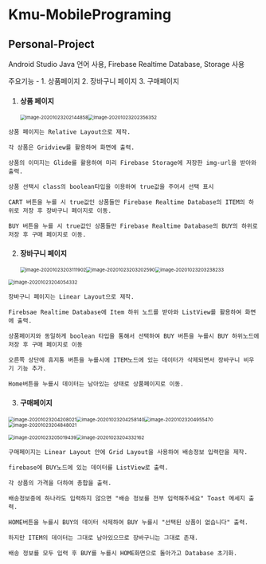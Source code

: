 # **Kmu-MobilePrograming**

## Personal-Project

Android Studio Java 언어 사용, Firebase Realtime Database, Storage 사용

주요기능 - 1. 상품페이지 2. 장바구니 페이지 3. 구매페이지

1. #### 상품 페이지

   <img src="https://user-images.githubusercontent.com/50823103/97003129-f0308280-1575-11eb-8931-3a1cbdbf38ef.png" alt="image-20201023202144858" style="zoom:67%;" /><img src="https://user-images.githubusercontent.com/50823103/97002661-4224d880-1575-11eb-92ea-26bf9caa61eb.png" alt="image-20201023202356352" style="zoom:67%;" />


`상품 페이지는 Relative Layout으로 제작.`

`각 상품은 Gridview를 활용하여 화면에 출력.` 

`상품의 이미지는 Glide를 활용하여 미리 Firebase Storage에 저장한 img-url을 받아와 출력.`

`상품 선택시 class의 boolean타입을 이용하여 true값을 주어서 선택 표시`

`CART 버튼을 누를 시 true값인 상품들만 Firebase Realtime Database의 ITEM의 하위로 저장 후 장바구니 페이지로 이동.`

`BUY 버튼을 누를 시 true값인 상품들만 Firebase Realtime Database의 BUY의 하위로 저장 후 구매 페이지로 이동.`



2. #### 장바구니 페이지

   <img src="https://user-images.githubusercontent.com/50823103/97002662-4224d880-1575-11eb-860d-695bd60fbffd.png" alt="image-20201023203111902" style="zoom:67%;" /><img src="https://user-images.githubusercontent.com/50823103/97002664-42bd6f00-1575-11eb-8de0-ef494fabe788.png" alt="image-20201023203202590" style="zoom:67%;" /><img src="https://user-images.githubusercontent.com/50823103/97002668-42bd6f00-1575-11eb-8658-dc1c8cf8fbfb.png" alt="image-20201023203238233" style="zoom:67%;" />

<img src="https://user-images.githubusercontent.com/50823103/97002670-43560580-1575-11eb-8ea7-fb0f87df01d2.png" alt="image-20201023204054332" style="zoom:67%;" />

`장바구니 페이지는 Linear Layout으로 제작.`

`Firebsae Realtime Database에 Item 하위 노드를 받아와 ListView를 활용하여 화면에 출력.`

`상품페이지와 동일하게 boolean 타입을 통해서 선택하여 BUY 버튼을 누를시 BUY 하위노드에 저장 후 구매 페이지로 이동`

`오른쪽 상단에 휴지통 버튼을 누를시에 ITEM노드에 있는 데이터가 삭제되면서 장바구니 비우기 기능 추가.`

`Home버튼을 누를시 데이터는 남아있는 상태로 상품페이지로 이동.`



3. #### 구매페이지

<img src="https://user-images.githubusercontent.com/50823103/97002671-43ee9c00-1575-11eb-9a1c-ea5ece3e7da7.png" alt="image-20201023204208021" style="zoom:67%;" /><img src="https://user-images.githubusercontent.com/50823103/97002673-43ee9c00-1575-11eb-87cb-ed50b7a79a34.png" alt="image-20201023204258140" style="zoom:67%;" /><img src="https://user-images.githubusercontent.com/50823103/97002659-418c4200-1575-11eb-84d4-7f98d13e9376.png" alt="image-20201023204955470" style="zoom:67%;" /><img src="https://user-images.githubusercontent.com/50823103/97003491-75b43280-1576-11eb-8544-5b0204877806.png" alt="image-20201023204848021" style="zoom:67%;" />

<img src="https://user-images.githubusercontent.com/50823103/97002660-418c4200-1575-11eb-86d7-d09a55ad61fc.png" alt="image-20201023205019439" style="zoom:67%;" /><img src="https://user-images.githubusercontent.com/50823103/97002676-44873280-1575-11eb-8e0e-c70a8d9244f0.png" alt="image-20201023204332162" style="zoom:67%;" />

`구매페이지는 Linear Layout 안에 Grid Layout을 사용하여 배송정보 입력란을 제작.`

`firebase에 BUY노드에 있는 데이터를 ListView로 출력.`

`각 상품의 가격을 더하여 총합을 출력.`

`배송정보중에 하나라도 입력하지 않으면 "배송 정보를 전부 입력해주세요" Toast 메세지 출력.`

`HOME버튼을 누를시 BUY의 데이터 삭제하여 BUY 누를시 "선택된 상품이 없습니다" 출력.`

`하지만 ITEM의 데이터는 그대로 남아있으므로 장바구니는 그대로 존재.`

`배송 정보를 모두 입력 후 BUY를 누를시 HOME화면으로 돌아가고 Database 초기화.`







